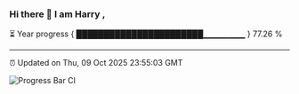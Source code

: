 ### Hi there 👋 I am Harry , 

⏳ Year progress { ███████████████████████▁▁▁▁▁▁▁ } 77.26 %

---

⏰ Updated on Thu, 09 Oct 2025 23:55:03 GMT

![Progress Bar CI](https://github.com/duykhang68/duykhang68/workflows/Progress%20Bar%20CI/badge.svg)
